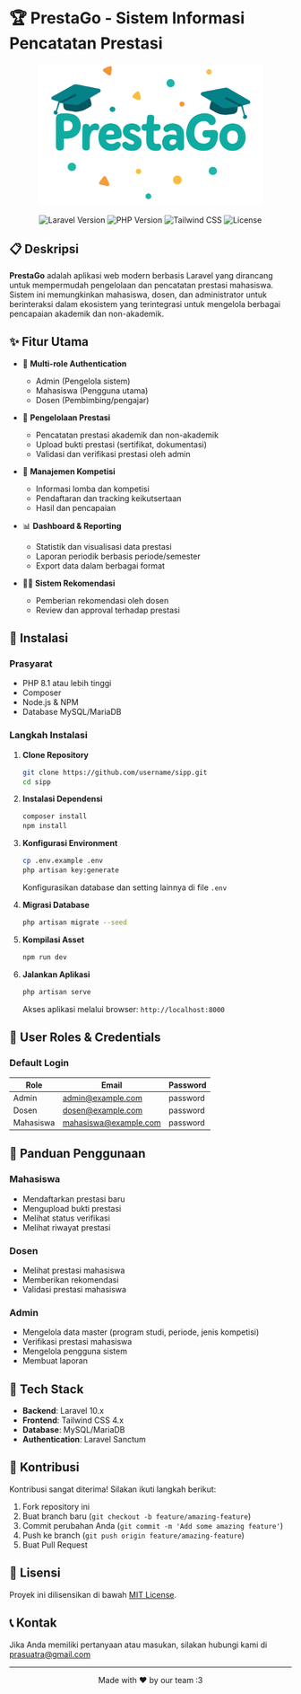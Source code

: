 # 🏆 PrestaGo - Sistem Informasi Pencatatan Prestasi


<p align="center">
  <img src="public/images/full-text-logo.png" width="400" alt="PrestaGo Logo">
</p>

<p align="center">
  <img src="https://img.shields.io/badge/Laravel-10-FF2D20?style=for-the-badge&logo=laravel&logoColor=white" alt="Laravel Version">
  <img src="https://img.shields.io/badge/PHP-8.1+-777BB4?style=for-the-badge&logo=php&logoColor=white" alt="PHP Version">
  <img src="https://img.shields.io/badge/TailwindCSS-4-38B2AC?style=for-the-badge&logo=tailwind-css&logoColor=white" alt="Tailwind CSS">
  <img src="https://img.shields.io/badge/License-MIT-yellow.svg?style=for-the-badge" alt="License">
</p>

## 📋 Deskripsi

**PrestaGo** adalah aplikasi web modern berbasis Laravel yang dirancang untuk mempermudah pengelolaan dan pencatatan prestasi mahasiswa. Sistem ini memungkinkan mahasiswa, dosen, dan administrator untuk berinteraksi dalam ekosistem yang terintegrasi untuk mengelola berbagai pencapaian akademik dan non-akademik.

## ✨ Fitur Utama

- 🔐 **Multi-role Authentication**
  - Admin (Pengelola sistem)
  - Mahasiswa (Pengguna utama)
  - Dosen (Pembimbing/pengajar)

- 🏅 **Pengelolaan Prestasi**
  - Pencatatan prestasi akademik dan non-akademik
  - Upload bukti prestasi (sertifikat, dokumentasi)
  - Validasi dan verifikasi prestasi oleh admin

- 🥇 **Manajemen Kompetisi**
  - Informasi lomba dan kompetisi
  - Pendaftaran dan tracking keikutsertaan
  - Hasil dan pencapaian

- 📊 **Dashboard & Reporting**
  - Statistik dan visualisasi data prestasi
  - Laporan periodik berbasis periode/semester
  - Export data dalam berbagai format

- 🧑‍🏫 **Sistem Rekomendasi**
  - Pemberian rekomendasi oleh dosen
  - Review dan approval terhadap prestasi

## 🚀 Instalasi

### Prasyarat
- PHP 8.1 atau lebih tinggi
- Composer
- Node.js & NPM
- Database MySQL/MariaDB

### Langkah Instalasi

1. **Clone Repository**
   ```bash
   git clone https://github.com/username/sipp.git
   cd sipp
   ```

2. **Instalasi Dependensi**
   ```bash
   composer install
   npm install
   ```

3. **Konfigurasi Environment**
   ```bash
   cp .env.example .env
   php artisan key:generate
   ```
   
   Konfigurasikan database dan setting lainnya di file `.env`

4. **Migrasi Database**
   ```bash
   php artisan migrate --seed
   ```

5. **Kompilasi Asset**
   ```bash
   npm run dev
   ```

6. **Jalankan Aplikasi**
   ```bash
   php artisan serve
   ```
   
   Akses aplikasi melalui browser: `http://localhost:8000`

## 👥 User Roles & Credentials

### Default Login

| Role | Email | Password |
|------|-------|----------|
| Admin | admin@example.com | password |
| Dosen | dosen@example.com | password |
| Mahasiswa | mahasiswa@example.com | password |

## 📝 Panduan Penggunaan

### Mahasiswa
- Mendaftarkan prestasi baru
- Mengupload bukti prestasi
- Melihat status verifikasi
- Melihat riwayat prestasi

### Dosen
- Melihat prestasi mahasiswa
- Memberikan rekomendasi
- Validasi prestasi mahasiswa

### Admin
- Mengelola data master (program studi, periode, jenis kompetisi)
- Verifikasi prestasi mahasiswa
- Mengelola pengguna sistem
- Membuat laporan

## 🔧 Tech Stack

- **Backend**: Laravel 10.x
- **Frontend**: Tailwind CSS 4.x
- **Database**: MySQL/MariaDB
- **Authentication**: Laravel Sanctum

## 🤝 Kontribusi

Kontribusi sangat diterima! Silakan ikuti langkah berikut:

1. Fork repository ini
2. Buat branch baru (`git checkout -b feature/amazing-feature`)
3. Commit perubahan Anda (`git commit -m 'Add some amazing feature'`)
4. Push ke branch (`git push origin feature/amazing-feature`)
5. Buat Pull Request

## 📄 Lisensi

Proyek ini dilisensikan di bawah [MIT License](LICENSE).

## 📞 Kontak

Jika Anda memiliki pertanyaan atau masukan, silakan hubungi kami di [prasuatra@gmail.com](mailto:prasuatra@gmail.com)

---

<p align="center">
  Made with ❤️ by our team :3
</p>
